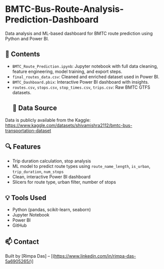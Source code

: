 # BMTC-Bus-Route-Analysis-Prediction-Dashboard
Data analysis and ML-based dashboard for BMTC route prediction using Python and Power BI.

## 📁 Contents

- `BMTC_Route_Prediction.ipynb`: Jupyter notebook with full data cleaning, feature engineering, model training, and export steps.
- `final_routes_data.csv`: Cleaned and enriched dataset used in Power BI.
- `BMTC_Dashboard.pbix`: Interactive Power BI dashboard with insights.
- `routes.csv`, `stops.csv`, `stop_times.csv`, `trips.csv`: Raw BMTC GTFS datasets.
  ## 📍 Data Source

Data is publicly available from the Kaggle: https://www.kaggle.com/datasets/shivamishra2112/bmtc-bus-transportation-dataset  

## 🔍 Features

- Trip duration calculation, stop analysis
- ML model to predict route types using `route_name_length`, `is_urban`, `trip_duration`, `num_stops`
- Clean, interactive Power BI dashboard
- Slicers for route type, urban filter, number of stops

## 💡 Tools Used

- Python (pandas, scikit-learn, seaborn)
- Jupyter Notebook
- Power BI
- GitHub

## 📫 Contact
Built by [Rimpa Das] – [(https://www.linkedin.com/in/rimpa-das-5a6905265/)]
